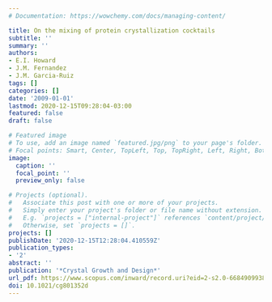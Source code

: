 ```yaml
---
# Documentation: https://wowchemy.com/docs/managing-content/

title: On the mixing of protein crystallization cocktails
subtitle: ''
summary: ''
authors:
- E.I. Howard
- J.M. Fernandez
- J.M. Garcia-Ruiz
tags: []
categories: []
date: '2009-01-01'
lastmod: 2020-12-15T09:28:04-03:00
featured: false
draft: false

# Featured image
# To use, add an image named `featured.jpg/png` to your page's folder.
# Focal points: Smart, Center, TopLeft, Top, TopRight, Left, Right, BottomLeft, Bottom, BottomRight.
image:
  caption: ''
  focal_point: ''
  preview_only: false

# Projects (optional).
#   Associate this post with one or more of your projects.
#   Simply enter your project's folder or file name without extension.
#   E.g. `projects = ["internal-project"]` references `content/project/deep-learning/index.md`.
#   Otherwise, set `projects = []`.
projects: []
publishDate: '2020-12-15T12:28:04.410559Z'
publication_types:
- '2'
abstract: ''
publication: '*Crystal Growth and Design*'
url_pdf: https://www.scopus.com/inward/record.uri?eid=2-s2.0-66849099382&doi=10.1021%2fcg801352d&partnerID=40&md5=f44402019e32873901c33dc9ba2c9028
doi: 10.1021/cg801352d
---
```

